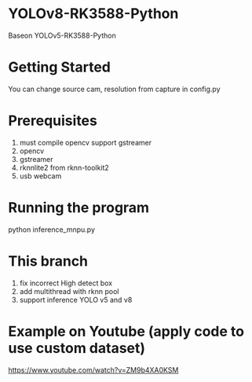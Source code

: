 # YOLOv8-RK3588-Python
Baseon YOLOv5-RK3588-Python

# Getting Started
You can change source cam, resolution from capture in config.py

# Prerequisites
1. must compile opencv support gstreamer
2. opencv
3. gstreamer
4. rknnlite2 from rknn-toolkit2
5. usb webcam

# Running the program
python inference_mnpu.py

# This branch
1. fix incorrect High detect box
2. add multithread with rknn pool
3. support inference YOLO v5 and v8

# Example on Youtube (apply code to use custom dataset)
https://www.youtube.com/watch?v=ZM9b4XA0KSM
